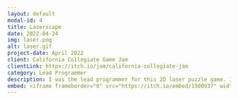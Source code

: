 ```yaml
---
layout: default
modal-id: 4
title: Laserscape
date: 2022-04-24
img: laser.png
alt: laser.gif
project-date: April 2022
client: California Collegiate Game Jam
clientLink: https://itch.io/jam/california-collegiate-jam
category: Lead Programmer
description: I was the lead programmer for this 2D laser puzzle game. I implemented the core gameplay of using pushable objects and a reflectable laser to solve puzzle rooms. 
embed: <iframe frameborder="0" src="https://itch.io/embed/1500937" width="208" height="167"><a href="https://elestebann.itch.io/laserscape">LaserScape by El Estebann, zfxd, stubbelj, chograph, innominev3945</a></iframe>
---
```

